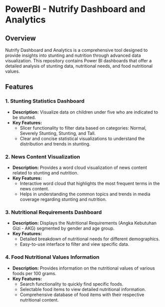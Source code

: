 # PowerBI - Nutrify Dashboard and Analytics

## Overview

Nutrify Dashboard and Analytics is a comprehensive tool designed to provide insights into stunting and nutrition through advanced data visualization. This repository contains Power BI dashboards that offer a detailed analysis of stunting data, nutritional needs, and food nutritional values.

## Features

### 1. Stunting Statistics Dashboard
- **Description:** Visualize data on children under five who are indicated to be stunted.
- **Key Features:**
  - Slicer functionality to filter data based on categories: Normal, Severely Stunting, Stunting, and Tall.
  - Clear and concise statistical visualizations to understand the distribution and trends in stunting.

### 2. News Content Visualization
- **Description:** Provides a word cloud visualization of news content related to stunting and nutrition.
- **Key Features:**
  - Interactive word cloud that highlights the most frequent terms in the news content.
  - Helps in understanding the common topics and trends in media coverage regarding stunting and nutrition.

### 3. Nutritional Requirements Dashboard
- **Description:** Displays the Nutritional Requirements (Angka Kebutuhan Gizi - AKG) segmented by gender and age group.
- **Key Features:**
  - Detailed breakdown of nutritional needs for different demographics.
  - Easy-to-use interface to filter and view specific data.

### 4. Food Nutritional Values Information
- **Description:** Provides information on the nutritional values of various foods per 100 grams.
- **Key Features:**
  - Search functionality to quickly find specific foods.
  - Selectable food items to view detailed nutritional information.
  - Comprehensive database of food items with their respective nutritional content.
